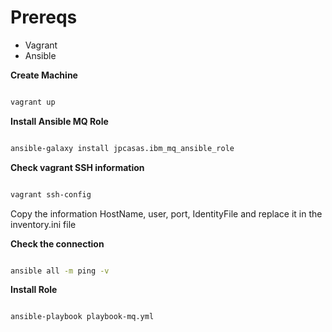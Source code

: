 # Prereqs

- Vagrant
- Ansible

**Create Machine**

```bash

vagrant up 

```

**Install Ansible MQ Role**

```bash

ansible-galaxy install jpcasas.ibm_mq_ansible_role 


```

**Check vagrant SSH information**

```bash

vagrant ssh-config

```

Copy the information HostName, user, port, IdentityFile and replace it in the inventory.ini file

**Check the connection**

```bash

ansible all -m ping -v

```

**Install Role**
```bash

ansible-playbook playbook-mq.yml

```

